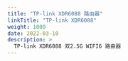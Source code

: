 ```yaml
---
title: "TP-link XDR6088 路由器"
linkTitle: "TP-link XDR6088"
weight: 1000
date: 2022-03-10
description: >
  TP-link XDR6088 双2.5G WIFI6 路由器
---
```




